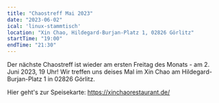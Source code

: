```yaml
---
title: "Chaostreff Mai 2023"
date: "2023-06-02"
ical: 'linux-stammtisch'
location: "Xin Chao, Hildegard-Burjan-Platz 1, 02826 Görlitz"
startTime: "19:00"
endTime: "21:30"
---
```


Der nächste Chaostreff ist wieder am ersten Freitag des Monats - am 2. Juni 2023, 19 Uhr!
Wir treffen uns deises Mal im Xin Chao am Hildegard-Burjan-Platz 1 in 02826 Görlitz. 

Hier geht's zur Speisekarte: https://xinchaorestaurant.de/
